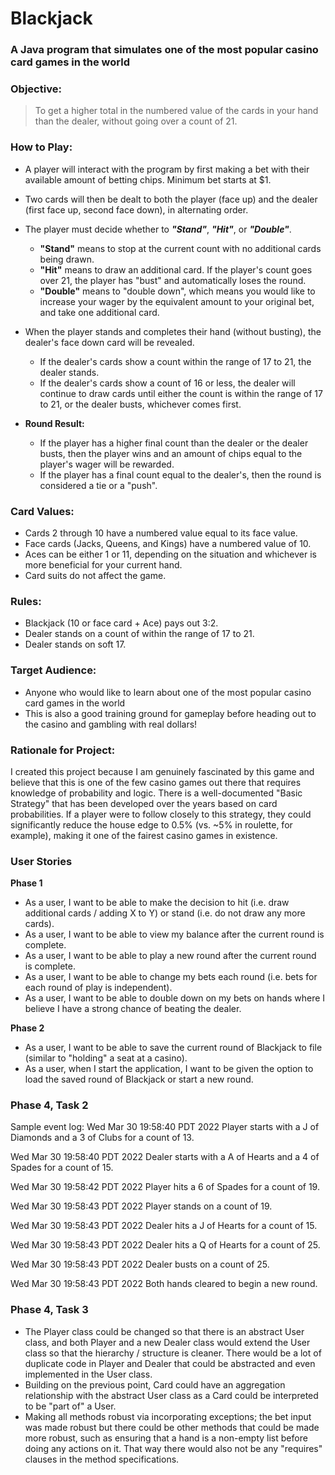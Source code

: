 # Blackjack

### A Java program that simulates one of the most popular casino card games in the world

### **Objective:**

>To get a higher total in the numbered value of the cards in your hand than the dealer, 
without going over a count of 21.

### **How to Play:**

- A player will interact with the program by first making a bet with their available amount of betting chips. Minimum bet starts at $1.
- Two cards will then be dealt to both the player (face up) and the dealer (first face up, second face down), in alternating order.
- The player must decide whether to ***"Stand"***, ***"Hit"***, or ***"Double"***.
  - **"Stand"** means to stop at the current count with no additional cards being drawn.
  - **"Hit"** means to draw an additional card. If the player's count goes over 21, the player has "bust" and automatically loses the round.
  - **"Double"** means to "double down", which means you would like to increase your wager by the equivalent amount to your original bet, and take one additional card.
- When the player stands and completes their hand (without busting), the dealer's face down card will be revealed.
  - If the dealer's cards show a count within the range of 17 to 21, the dealer stands.
  - If the dealer's cards show a count of 16 or less, the dealer will continue to draw cards until either the count is within the range of 17 to 21, or the dealer busts, whichever comes first.
  
  
- **Round Result:**
  - If the player has a higher final count than the dealer or the dealer busts, then the player wins and an amount of chips equal to the player's wager will be rewarded.
  - If the player has a final count equal to the dealer's, then the round is considered a tie or a "push".

### **Card Values:**
- Cards 2 through 10 have a numbered value equal to its face value.
- Face cards (Jacks, Queens, and Kings) have a numbered value of 10.
- Aces can be either 1 or 11, depending on the situation and whichever is more beneficial for your current hand.
- Card suits do not affect the game.

### **Rules:**
- Blackjack (10 or face card + Ace) pays out 3:2.
- Dealer stands on a count of within the range of 17 to 21.
- Dealer stands on soft 17.

### **Target Audience:**
- Anyone who would like to learn about one of the most popular casino card games in the world
- This is also a good training ground for gameplay before heading out to the casino and gambling with real dollars!

### **Rationale for Project:**
I created this project because I am genuinely fascinated by this game and believe that this is one of the few casino games out there that requires knowledge of probability and logic. There is a well-documented "Basic Strategy" that has been developed over the years based on card probabilities. If a player were to follow closely to this strategy, they could significantly reduce the house edge to 0.5% (vs. ~5% in roulette, for example), making it one of the fairest casino games in existence. 

### **User Stories**
**Phase 1**
- As a user, I want to be able to make the decision to hit (i.e. draw additional cards / adding X to Y) or stand (i.e. do not draw any more cards).
- As a user, I want to be able to view my balance after the current round is complete.
- As a user, I want to be able to play a new round after the current round is complete.
- As a user, I want to be able to change my bets each round (i.e. bets for each round of play is independent).
- As a user, I want to be able to double down on my bets on hands where I believe I have a strong chance of beating the dealer.

**Phase 2**
- As a user, I want to be able to save the current round of Blackjack to file (similar to "holding" a seat at a casino).
- As a user, when I start the application, I want to be given the option to load the saved round of Blackjack or start a new round.

### **Phase 4, Task 2**
Sample event log:
Wed Mar 30 19:58:40 PDT 2022
Player starts with a J of Diamonds and a 3 of Clubs for a count of 13.

Wed Mar 30 19:58:40 PDT 2022
Dealer starts with a A of Hearts and a 4 of Spades for a count of 15.

Wed Mar 30 19:58:42 PDT 2022
Player hits a 6 of Spades for a count of 19.

Wed Mar 30 19:58:43 PDT 2022
Player stands on a count of 19.

Wed Mar 30 19:58:43 PDT 2022
Dealer hits a J of Hearts for a count of 15.

Wed Mar 30 19:58:43 PDT 2022
Dealer hits a Q of Hearts for a count of 25.

Wed Mar 30 19:58:43 PDT 2022
Dealer busts on a count of 25.

Wed Mar 30 19:58:43 PDT 2022
Both hands cleared to begin a new round.

### **Phase 4, Task 3**
- The Player class could be changed so that there is an abstract User class, and both Player and a new Dealer class would extend the User class so that the hierarchy / structure is cleaner. There would be a lot of duplicate code in Player and Dealer that could be abstracted and even implemented in the User class.
- Building on the previous point, Card could have an aggregation relationship with the abstract User class as a Card could be interpreted to be "part of" a User.
- Making all methods robust via incorporating exceptions; the bet input was made robust but there could be other methods that could be made more robust, such as ensuring that a hand is a non-empty list before doing any actions on it. That way there would also not be any "requires" clauses in the method specifications.